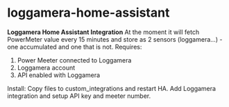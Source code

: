 # loggamera-home-assistant

**Loggamera Home Assistant Integration**
At the moment it will fetch PowerMeter value every 15 minutes and store as 2 sensors (loggamera...) - one accumulated and one that is not.
Requires:
 1. Power Meeter connected to Loggamera
 2. Loggamera account
 3. API enabled with Loggamera

Install:
Copy files to custom_integrations and restart HA.
Add Loggamera integration and setup API key and meeter number.
